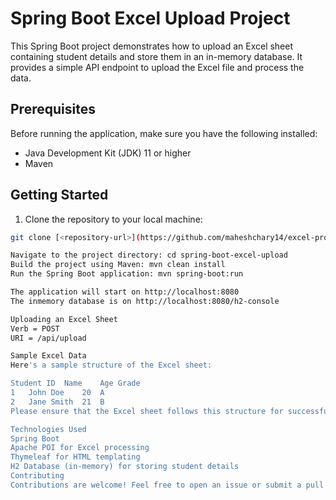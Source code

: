 # Spring Boot Excel Upload Project

This Spring Boot project demonstrates how to upload an Excel sheet containing student details and store them in an in-memory database. It provides a simple API endpoint to upload the Excel file and process the data.

## Prerequisites

Before running the application, make sure you have the following installed:

- Java Development Kit (JDK) 11 or higher
- Maven

## Getting Started

1. Clone the repository to your local machine:

```bash
git clone [<repository-url>](https://github.com/maheshchary14/excel-project-springboot)

Navigate to the project directory: cd spring-boot-excel-upload
Build the project using Maven: mvn clean install
Run the Spring Boot application: mvn spring-boot:run

The application will start on http://localhost:8080
The inmemory database is on http://localhost:8080/h2-console

Uploading an Excel Sheet
Verb = POST
URI = /api/upload

Sample Excel Data
Here's a sample structure of the Excel sheet:

Student ID	Name	Age	Grade
1	John Doe	20	A
2	Jane Smith	21	B
Please ensure that the Excel sheet follows this structure for successful processing.

Technologies Used
Spring Boot
Apache POI for Excel processing
Thymeleaf for HTML templating
H2 Database (in-memory) for storing student details
Contributing
Contributions are welcome! Feel free to open an issue or submit a pull request for any improvements or new features you'd like to see.
